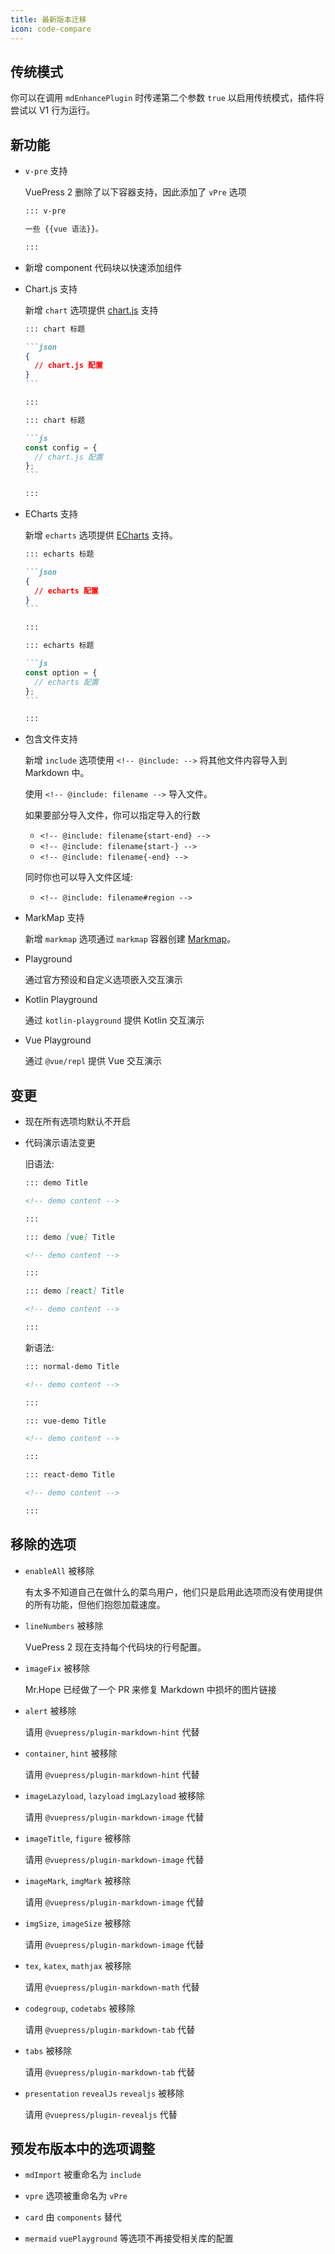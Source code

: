 ```yaml
---
title: 最新版本迁移
icon: code-compare
---
```


## 传统模式 <Badge text="当前默认" />

你可以在调用 `mdEnhancePlugin` 时传递第二个参数 `true` 以启用传统模式，插件将尝试以 V1 行为运行。

## 新功能

- `v-pre` 支持

  VuePress 2 删除了以下容器支持，因此添加了 `vPre` 选项

  ```md
  ::: v-pre

  一些 {{vue 语法}}。

  :::
  ```

- 新增 component 代码块以快速添加组件

- Chart.js 支持

  新增 `chart` 选项提供 [chart.js](https://www.chartjs.org/docs/latest/) 支持

  ````md
  ::: chart 标题

  ```json
  {
    // chart.js 配置
  }
  ```

  :::

  ::: chart 标题

  ```js
  const config = {
    // chart.js 配置
  };
  ```

  :::
  ````

- ECharts 支持

  新增 `echarts` 选项提供 [ECharts](https://echarts.apache.org/en/index.html) 支持。

  ````md
  ::: echarts 标题

  ```json
  {
    // echarts 配置
  }
  ```

  :::

  ::: echarts 标题

  ```js
  const option = {
    // echarts 配置
  };
  ```

  :::
  ````

- 包含文件支持

  新增 `include` 选项使用 `<!-- @include: -->` 将其他文件内容导入到 Markdown 中。

  使用 `<!-- @include: filename -->` 导入文件。

  如果要部分导入文件，你可以指定导入的行数

  - `<!-- @include: filename{start-end} -->`
  - `<!-- @include: filename{start-} -->`
  - `<!-- @include: filename{-end} -->`

  同时你也可以导入文件区域:

  - `<!-- @include: filename#region -->`

- MarkMap 支持

  新增 `markmap` 选项通过 `markmap` 容器创建 [Markmap](https://markmap.js.org/)。

- Playground

  通过官方预设和自定义选项嵌入交互演示

- Kotlin Playground

  通过 `kotlin-playground` 提供 Kotlin 交互演示

- Vue Playground

  通过 `@vue/repl` 提供 Vue 交互演示

## 变更

- 现在所有选项均默认不开启

- 代码演示语法变更

  旧语法:

  ```md
  ::: demo Title

  <!-- demo content -->

  :::

  ::: demo [vue] Title

  <!-- demo content -->

  :::

  ::: demo [react] Title

  <!-- demo content -->

  :::
  ```

  新语法:

  ```md
  ::: normal-demo Title

  <!-- demo content -->

  :::

  ::: vue-demo Title

  <!-- demo content -->

  :::

  ::: react-demo Title

  <!-- demo content -->

  :::
  ```

## 移除的选项

- `enableAll` 被移除

  有太多不知道自己在做什么的菜鸟用户，他们只是启用此选项而没有使用提供的所有功能，但他们抱怨加载速度。

- `lineNumbers` 被移除

  VuePress 2 现在支持每个代码块的行号配置。

- `imageFix` 被移除

  Mr.Hope 已经做了一个 PR 来修复 Markdown 中损坏的图片链接

- `alert` 被移除

  请用 `@vuepress/plugin-markdown-hint` 代替

- `container`, `hint` 被移除

  请用 `@vuepress/plugin-markdown-hint` 代替

- `imageLazyload`, `lazyload` `imgLazyload` 被移除

  请用 `@vuepress/plugin-markdown-image` 代替

- `imageTitle`, `figure` 被移除

  请用 `@vuepress/plugin-markdown-image` 代替

- `imageMark`, `imgMark` 被移除

  请用 `@vuepress/plugin-markdown-image` 代替

- `imgSize`, `imageSize` 被移除

  请用 `@vuepress/plugin-markdown-image` 代替

- `tex`, `katex`, `mathjax` 被移除

  请用 `@vuepress/plugin-markdown-math` 代替

- `codegroup`, `codetabs` 被移除

  请用 `@vuepress/plugin-markdown-tab` 代替

- `tabs` 被移除

  请用 `@vuepress/plugin-markdown-tab` 代替

- `presentation` `revealJs` `revealjs` 被移除

  请用 `@vuepress/plugin-revealjs` 代替

## 预发布版本中的选项调整

- `mdImport` 被重命名为 `include`

- `vpre` 选项被重命名为 `vPre`

- `card` 由 `components` 替代

- `mermaid` `vuePlayground` 等选项不再接受相关库的配置
